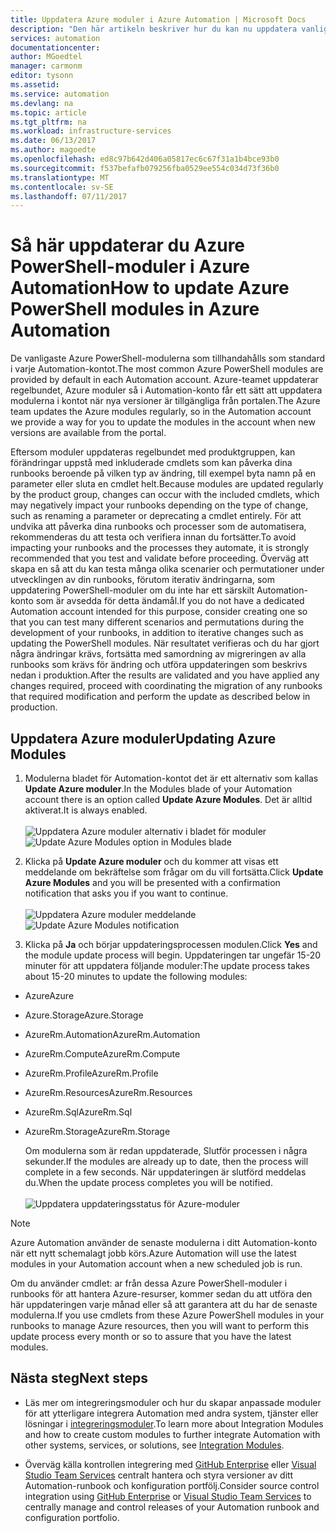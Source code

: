 ```yaml
---
title: Uppdatera Azure moduler i Azure Automation | Microsoft Docs
description: "Den här artikeln beskriver hur du kan nu uppdatera vanliga Azure PowerShell-moduler som tillhandahålls som standard i Azure Automation."
services: automation
documentationcenter: 
author: MGoedtel
manager: carmonm
editor: tysonn
ms.assetid: 
ms.service: automation
ms.devlang: na
ms.topic: article
ms.tgt_pltfrm: na
ms.workload: infrastructure-services
ms.date: 06/13/2017
ms.author: magoedte
ms.openlocfilehash: ed8c97b642d406a05817ec6c67f31a1b4bce93b0
ms.sourcegitcommit: f537befafb079256fba0529ee554c034d73f36b0
ms.translationtype: MT
ms.contentlocale: sv-SE
ms.lasthandoff: 07/11/2017
---
```

# <a name="how-to-update-azure-powershell-modules-in-azure-automation"></a><span data-ttu-id="03c8c-103">Så här uppdaterar du Azure PowerShell-moduler i Azure Automation</span><span class="sxs-lookup"><span data-stu-id="03c8c-103">How to update Azure PowerShell modules in Azure Automation</span></span>

<span data-ttu-id="03c8c-104">De vanligaste Azure PowerShell-modulerna som tillhandahålls som standard i varje Automation-kontot.</span><span class="sxs-lookup"><span data-stu-id="03c8c-104">The most common Azure PowerShell modules are provided by default in each Automation account.</span></span>  <span data-ttu-id="03c8c-105">Azure-teamet uppdaterar regelbundet, Azure moduler så i Automation-konto får ett sätt att uppdatera modulerna i kontot när nya versioner är tillgängliga från portalen.</span><span class="sxs-lookup"><span data-stu-id="03c8c-105">The Azure team updates the Azure modules regularly, so in the Automation account we provide a way for you to update the modules in the account when new versions are available from the portal.</span></span>  

<span data-ttu-id="03c8c-106">Eftersom moduler uppdateras regelbundet med produktgruppen, kan förändringar uppstå med inkluderade cmdlets som kan påverka dina runbooks beroende på vilken typ av ändring, till exempel byta namn på en parameter eller sluta en cmdlet helt.</span><span class="sxs-lookup"><span data-stu-id="03c8c-106">Because modules are updated regularly by the product group, changes can occur with the  included cmdlets, which may negatively impact your runbooks depending on the type of change, such as renaming a parameter or deprecating a cmdlet entirely.</span></span> <span data-ttu-id="03c8c-107">För att undvika att påverka dina runbooks och processer som de automatisera, rekommenderas du att testa och verifiera innan du fortsätter.</span><span class="sxs-lookup"><span data-stu-id="03c8c-107">To avoid impacting your runbooks and the processes they automate, it is strongly recommended that you test and validate before proceeding.</span></span>  <span data-ttu-id="03c8c-108">Överväg att skapa en så att du kan testa många olika scenarier och permutationer under utvecklingen av din runbooks, förutom iterativ ändringarna, som uppdatering PowerShell-moduler om du inte har ett särskilt Automation-konto som är avsedda för detta ändamål.</span><span class="sxs-lookup"><span data-stu-id="03c8c-108">If you do not have a dedicated Automation account intended for this purpose, consider creating one so that you can test many different scenarios and permutations during the development of your runbooks, in addition to iterative changes such as updating the PowerShell modules.</span></span>  <span data-ttu-id="03c8c-109">När resultatet verifieras och du har gjort några ändringar krävs, fortsätta med samordning av migreringen av alla runbooks som krävs för ändring och utföra uppdateringen som beskrivs nedan i produktion.</span><span class="sxs-lookup"><span data-stu-id="03c8c-109">After the results are validated and you have applied any changes required, proceed with coordinating the migration of any runbooks that required modification and perform the update as described below in production.</span></span>     

## <a name="updating-azure-modules"></a><span data-ttu-id="03c8c-110">Uppdatera Azure moduler</span><span class="sxs-lookup"><span data-stu-id="03c8c-110">Updating Azure Modules</span></span>

1. <span data-ttu-id="03c8c-111">Modulerna bladet för Automation-kontot det är ett alternativ som kallas **Update Azure moduler**.</span><span class="sxs-lookup"><span data-stu-id="03c8c-111">In the Modules blade of your Automation account there is an option called **Update Azure Modules**.</span></span>  <span data-ttu-id="03c8c-112">Det är alltid aktiverat.</span><span class="sxs-lookup"><span data-stu-id="03c8c-112">It is always enabled.</span></span><br><br> <span data-ttu-id="03c8c-113">![Uppdatera Azure moduler alternativ i bladet för moduler](media/automation-update-azure-modules/automation-update-azure-modules-option.png)</span><span class="sxs-lookup"><span data-stu-id="03c8c-113">![Update Azure Modules option in Modules blade](media/automation-update-azure-modules/automation-update-azure-modules-option.png)</span></span>

2. <span data-ttu-id="03c8c-114">Klicka på **Update Azure moduler** och du kommer att visas ett meddelande om bekräftelse som frågar om du vill fortsätta.</span><span class="sxs-lookup"><span data-stu-id="03c8c-114">Click **Update Azure Modules** and you will be presented with a confirmation notification that asks you if you want to continue.</span></span><br><br> <span data-ttu-id="03c8c-115">![Uppdatera Azure moduler meddelande](media/automation-update-azure-modules/automation-update-azure-modules-popup.png)</span><span class="sxs-lookup"><span data-stu-id="03c8c-115">![Update Azure Modules notification](media/automation-update-azure-modules/automation-update-azure-modules-popup.png)</span></span>

3. <span data-ttu-id="03c8c-116">Klicka på **Ja** och börjar uppdateringsprocessen modulen.</span><span class="sxs-lookup"><span data-stu-id="03c8c-116">Click **Yes** and the module update process will begin.</span></span>  <span data-ttu-id="03c8c-117">Uppdateringen tar ungefär 15-20 minuter för att uppdatera följande moduler:</span><span class="sxs-lookup"><span data-stu-id="03c8c-117">The update process takes about 15-20 minutes to update the following modules:</span></span>

  * <span data-ttu-id="03c8c-118">Azure</span><span class="sxs-lookup"><span data-stu-id="03c8c-118">Azure</span></span>
  * <span data-ttu-id="03c8c-119">Azure.Storage</span><span class="sxs-lookup"><span data-stu-id="03c8c-119">Azure.Storage</span></span>
  * <span data-ttu-id="03c8c-120">AzureRm.Automation</span><span class="sxs-lookup"><span data-stu-id="03c8c-120">AzureRm.Automation</span></span>
  * <span data-ttu-id="03c8c-121">AzureRm.Compute</span><span class="sxs-lookup"><span data-stu-id="03c8c-121">AzureRm.Compute</span></span>
  * <span data-ttu-id="03c8c-122">AzureRm.Profile</span><span class="sxs-lookup"><span data-stu-id="03c8c-122">AzureRm.Profile</span></span>
  * <span data-ttu-id="03c8c-123">AzureRm.Resources</span><span class="sxs-lookup"><span data-stu-id="03c8c-123">AzureRm.Resources</span></span>
  * <span data-ttu-id="03c8c-124">AzureRm.Sql</span><span class="sxs-lookup"><span data-stu-id="03c8c-124">AzureRm.Sql</span></span>
  * <span data-ttu-id="03c8c-125">AzureRm.Storage</span><span class="sxs-lookup"><span data-stu-id="03c8c-125">AzureRm.Storage</span></span>

    <span data-ttu-id="03c8c-126">Om modulerna som är redan uppdaterade, Slutför processen i några sekunder.</span><span class="sxs-lookup"><span data-stu-id="03c8c-126">If the modules are already up to date, then the process will complete in a few seconds.</span></span>  <span data-ttu-id="03c8c-127">När uppdateringen är slutförd meddelas du.</span><span class="sxs-lookup"><span data-stu-id="03c8c-127">When the update process completes you will be notified.</span></span><br><br> ![Uppdatera uppdateringsstatus för Azure-moduler](media/automation-update-azure-modules/automation-update-azure-modules-updatestatus.png)

> [!NOTE]
> <span data-ttu-id="03c8c-129">Azure Automation använder de senaste modulerna i ditt Automation-konto när ett nytt schemalagt jobb körs.</span><span class="sxs-lookup"><span data-stu-id="03c8c-129">Azure Automation will use the latest modules in your Automation account when a new scheduled job is run.</span></span>    

<span data-ttu-id="03c8c-130">Om du använder cmdlet: ar från dessa Azure PowerShell-moduler i runbooks för att hantera Azure-resurser, kommer sedan du att utföra den här uppdateringen varje månad eller så att garantera att du har de senaste modulerna.</span><span class="sxs-lookup"><span data-stu-id="03c8c-130">If you use cmdlets from these Azure PowerShell modules in your runbooks to manage Azure resources, then you will want to perform this update process every month or so to assure that you have the latest modules.</span></span>

## <a name="next-steps"></a><span data-ttu-id="03c8c-131">Nästa steg</span><span class="sxs-lookup"><span data-stu-id="03c8c-131">Next steps</span></span>

* <span data-ttu-id="03c8c-132">Läs mer om integreringsmoduler och hur du skapar anpassade moduler för att ytterligare integrera Automation med andra system, tjänster eller lösningar i [integreringsmoduler](automation-integration-modules.md).</span><span class="sxs-lookup"><span data-stu-id="03c8c-132">To learn more about Integration Modules and how to create custom modules to further integrate Automation with other systems, services, or solutions, see [Integration Modules](automation-integration-modules.md).</span></span>

* <span data-ttu-id="03c8c-133">Överväg källa kontrollen integrering med [GitHub Enterprise](automation-scenario-source-control-integration-with-github-ent.md) eller [Visual Studio Team Services](automation-scenario-source-control-integration-with-vsts.md) centralt hantera och styra versioner av ditt Automation-runbook och konfiguration portfölj.</span><span class="sxs-lookup"><span data-stu-id="03c8c-133">Consider source control integration using [GitHub Enterprise](automation-scenario-source-control-integration-with-github-ent.md) or [Visual Studio Team Services](automation-scenario-source-control-integration-with-vsts.md) to centrally manage and control releases of your Automation runbook and configuration portfolio.</span></span>  